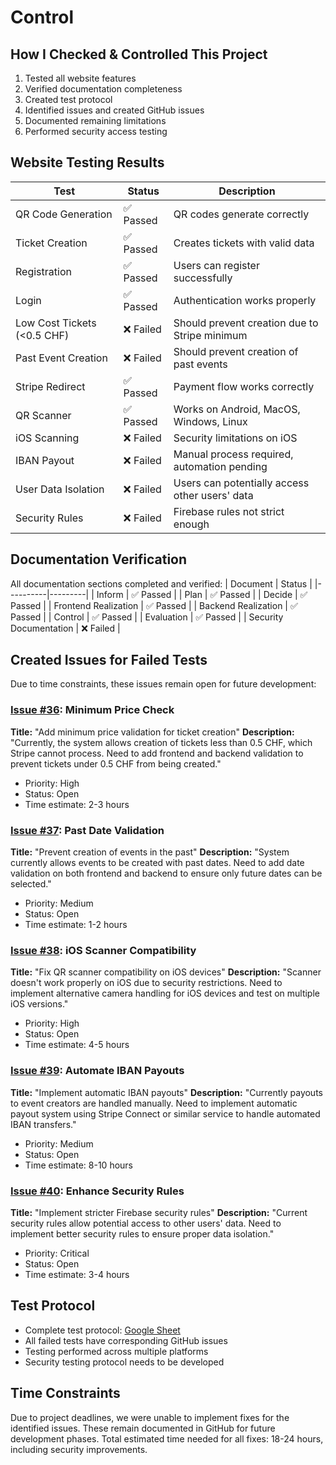 # Control

## How I Checked & Controlled This Project
1. Tested all website features
2. Verified documentation completeness
3. Created test protocol
4. Identified issues and created GitHub issues
5. Documented remaining limitations
6. Performed security access testing

## Website Testing Results
| Test | Status | Description |
|------|---------|------------|
| QR Code Generation | ✅ Passed | QR codes generate correctly |
| Ticket Creation | ✅ Passed | Creates tickets with valid data |
| Registration | ✅ Passed | Users can register successfully |
| Login | ✅ Passed | Authentication works properly |
| Low Cost Tickets (<0.5 CHF) | ❌ Failed | Should prevent creation due to Stripe minimum |
| Past Event Creation | ❌ Failed | Should prevent creation of past events |
| Stripe Redirect | ✅ Passed | Payment flow works correctly |
| QR Scanner | ✅ Passed | Works on Android, MacOS, Windows, Linux |
| iOS Scanning | ❌ Failed | Security limitations on iOS |
| IBAN Payout | ❌ Failed | Manual process required, automation pending |
| User Data Isolation | ❌ Failed | Users can potentially access other users' data |
| Security Rules | ❌ Failed | Firebase rules not strict enough |

## Documentation Verification
All documentation sections completed and verified:
| Document | Status |
|----------|---------|
| Inform | ✅ Passed |
| Plan | ✅ Passed |
| Decide | ✅ Passed |
| Frontend Realization | ✅ Passed |
| Backend Realization | ✅ Passed |
| Control | ✅ Passed |
| Evaluation | ✅ Passed |
| Security Documentation | ❌ Failed |

## Created Issues for Failed Tests
Due to time constraints, these issues remain open for future development:

### [Issue #36](https://github.com/Nepomuk5665/ShitTicket/issues/36): Minimum Price Check
**Title:** "Add minimum price validation for ticket creation"
**Description:** "Currently, the system allows creation of tickets less than 0.5 CHF, which Stripe cannot process. Need to add frontend and backend validation to prevent tickets under 0.5 CHF from being created."
- Priority: High
- Status: Open
- Time estimate: 2-3 hours

### [Issue #37](https://github.com/Nepomuk5665/ShitTicket/issues/37): Past Date Validation
**Title:** "Prevent creation of events in the past"
**Description:** "System currently allows events to be created with past dates. Need to add date validation on both frontend and backend to ensure only future dates can be selected."
- Priority: Medium
- Status: Open
- Time estimate: 1-2 hours

### [Issue #38](https://github.com/Nepomuk5665/ShitTicket/issues/38): iOS Scanner Compatibility
**Title:** "Fix QR scanner compatibility on iOS devices"
**Description:** "Scanner doesn't work properly on iOS due to security restrictions. Need to implement alternative camera handling for iOS devices and test on multiple iOS versions."
- Priority: High
- Status: Open
- Time estimate: 4-5 hours

### [Issue #39](https://github.com/Nepomuk5665/ShitTicket/issues/39): Automate IBAN Payouts
**Title:** "Implement automatic IBAN payouts"
**Description:** "Currently payouts to event creators are handled manually. Need to implement automatic payout system using Stripe Connect or similar service to handle automated IBAN transfers."
- Priority: Medium
- Status: Open
- Time estimate: 8-10 hours

### [Issue #40](https://github.com/Nepomuk5665/ShitTicket/issues/40): Enhance Security Rules
**Title:** "Implement stricter Firebase security rules"
**Description:** "Current security rules allow potential access to other users' data. Need to implement better security rules to ensure proper data isolation."
- Priority: Critical
- Status: Open
- Time estimate: 3-4 hours

## Test Protocol
* Complete test protocol: [Google Sheet](https://docs.google.com/spreadsheets/d/1Z1QQc2RJvuFWbhcTCpFHncJb-vXWN5Jc-3CDtvcGwo0/edit?usp=sharing)
* All failed tests have corresponding GitHub issues
* Testing performed across multiple platforms
* Security testing protocol needs to be developed

## Time Constraints
Due to project deadlines, we were unable to implement fixes for the identified issues. These remain documented in GitHub for future development phases. Total estimated time needed for all fixes: 18-24 hours, including security improvements.
